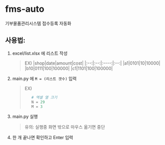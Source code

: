 # fms-auto

기부물품관리시스템 접수등록 자동화

## 사용법:

1.  excel/list.xlsx 에 리스트 작성
    > EX)
    > |shop|date|amount|cost|
    > |:--:|:--:|:----:|:--:|
    > |a1|0101|10|10000|
    > |b10|0111|100|100000|
    > |c1|1101|100|100000|
2.  main.py 에 `M = (리스트 갯수)` 입력
    > EX)
    >
    > ```py
    >    # 엑셀 열 크기
    >    N = 29
    >    M = 3
    > ```
3.  main.py 실행
    > 유의: 실행중 화면 밖으로 마우스 옮기면 중단
4.  한 개 끝나면 확인하고 Enter 입력
